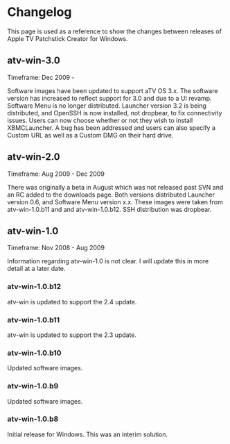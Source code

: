 # Changelog #

This page is used as a reference to show the changes between releases of Apple TV Patchstick Creator for Windows.

## atv-win-3.0 ##

Timeframe: Dec 2009 -

Software images have been updated to support aTV OS 3.x. The software version has increased to reflect support for 3.0 and due to a UI revamp. Software Menu is no longer distributed. Launcher version 3.2 is being distributed, and OpenSSH is now installed, not dropbear, to fix connectivity issues. Users can now choose whether or not they wish to install XBMCLauncher. A bug has been addressed and users can also specify a Custom URL as well as a Custom DMG on their hard drive.

## atv-win-2.0 ##

Timeframe: Aug 2009 - Dec 2009

There was originally a beta in August which was not released past SVN and an RC added to the downloads page. Both versions distributed Launcher version 0.6, and Software Menu version x.x. These images were taken from atv-win-1.0.b11 and and atv-win-1.0.b12. SSH distribution was dropbear.

## atv-win-1.0 ##

Timeframe: Nov 2008 - Aug 2009

Information regarding atv-win-1.0 is not clear. I will update this in more detail at a later date.

### atv-win-1.0.b12 ###

atv-win is updated to support the 2.4 update.

### atv-win-1.0.b11 ###

atv-win is updated to support the 2.3 update.

### atv-win-1.0.b10 ###

Updated software images.

### atv-win-1.0.b9 ###

Updated software images.

### atv-win-1.0.b8 ###

Initial release for Windows. This was an interim solution.